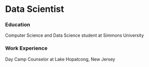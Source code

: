 # Data Scientist

### Education
Computer Science and Data Science student at Simmons University

### Work Experience
Day Camp Counselor at Lake Hopatcong, New Jersey
